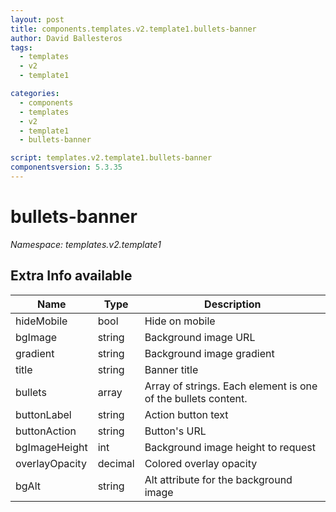 ```yaml
---
layout: post
title: components.templates.v2.template1.bullets-banner
author: David Ballesteros
tags:
  - templates
  - v2
  - template1

categories:
  - components
  - templates
  - v2
  - template1
  - bullets-banner

script: templates.v2.template1.bullets-banner
componentsversion: 5.3.35
---
```

# bullets-banner

*Namespace: templates.v2.template1*

## Extra Info available

| Name | Type | Description |
| --- | --- | --- |
| hideMobile | bool | Hide on mobile |
| bgImage | string | Background image URL |
| gradient | string | Background image gradient |
| title | string | Banner title |
| bullets | array | Array of strings. Each element is one of the bullets content. |
| buttonLabel | string | Action button text |
| buttonAction | string | Button's URL |
| bgImageHeight | int | Background image height to request |
| overlayOpacity | decimal | Colored overlay opacity |
| bgAlt | string | Alt attribute for the background image |

